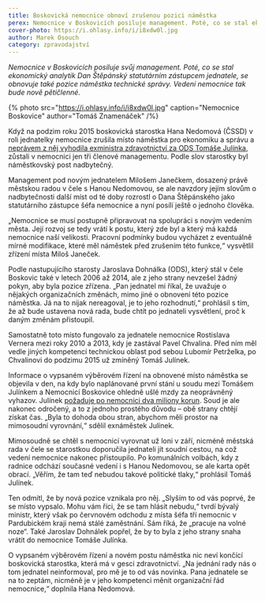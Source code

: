 ```yaml
---
title: Boskovická nemocnice obnoví zrušenou pozici náměstka
perex: Nemocnice v Boskovicích posiluje management. Poté, co se stal ekonomický analytik Dan Štěpánský statutárním zástupcem jednatele, se obnovuje také pozice náměstka technické správy. Vedení nemocnice tak bude pětičlenné.
cover-photo: https://i.ohlasy.info/i/i8xdw0l.jpg
author: Marek Osouch
category: zpravodajství
---
```


*Nemocnice v Boskovicích posiluje svůj management. Poté, co se stal ekonomický analytik Dan Štěpánský statutárním zástupcem jednatele, se obnovuje také pozice náměstka technické správy. Vedení nemocnice tak bude nově pětičlenné.*

{% photo src="https://i.ohlasy.info/i/i8xdw0l.jpg" caption="Nemocnice Boskovice" author="Tomáš Znamenáček" /%}

Když na podzim roku 2015 boskovická starostka Hana Nedomová (ČSSD) v roli jednatelky nemocnice zrušila místo náměstka pro ekonomiku a správu a [neprávem z něj vyhodila exministra zdravotnictví za ODS Tomáše Julínka](http://www.ohlasy.info/clanky/2017/08/julinek-vyhozen-nepravem.html), zůstali v nemocnici jen tři členové managementu. Podle slov starostky byl náměstkovský post nadbytečný.

Management pod novým jednatelem Milošem Janečkem, dosazený právě městskou radou v čele s Hanou Nedomovou, se ale navzdory jejím slovům o nadbytečnosti další míst od té doby rozrostl o Dana Štěpánského jako statutárního zástupce šéfa nemocnice a nyní posílí ještě o jednoho člověka. 

„Nemocnice se musí postupně připravovat na spolupráci s novým vedením města. Její rozvoj se tedy vrátí k postu, který zde byl a který má každá nemocnice naší velikosti. Pracovní podmínky budou vycházet z eventuálně mírné modifikace, které měl náměstek před zrušením této funkce,“ vysvětlil zřízení místa Miloš Janeček.

Podle nastupujícího starosty Jaroslava Dohnálka (ODS), který stál v čele Boskovic také v letech 2006 až 2014, ale z jeho strany nevzešel žádný pokyn, aby byla pozice zřízena. „Pan jednatel mi říkal, že uvažuje o nějakých organizačních změnách, mimo jiné o obnovení této pozice náměstka. Já na to nijak nereagoval, je to jeho rozhodnutí,“ prohlásil s tím, že až bude ustavena nová rada, bude chtít po jednateli vysvětlení, proč k daným změnám přistoupil.

Samostatně toto místo fungovalo za jednatele nemocnice Rostislava Vernera mezi roky 2010 a 2013, kdy je zastával Pavel Chvalina. Před ním měl vedle jiných kompetencí technickou oblast pod sebou Lubomír Petrželka, po Chvalinovi do podzimu 2015 už zmíněný Tomáš Julínek.

Informace o vypsaném výběrovém řízení na obnovené místo náměstka se objevila v den, na kdy bylo naplánované první stání u soudu mezi Tomášem Julínkem a Nemocnicí Boskovice ohledně ušlé mzdy za neoprávněný vyhazov. Julínek [požaduje po nemocnici dva miliony korun](http://www.ohlasy.info/clanky/2018/05/julinek-soud.html). Soud je ale nakonec odročený, a to z jednoho prostého důvodu – obě strany chtějí získat čas. „Byla to dohoda obou stran, abychom měli prostor na mimosoudní vyrovnání,“ sdělil exnáměstek Julínek.

Mimosoudně se chtěl s nemocnicí vyrovnat už loni v září, nicméně městská rada v čele se starostkou doporučila jednateli jít soudní cestou, na což vedení nemocnice nakonec přistoupilo. Po komunálních volbách, kdy z radnice odchází současné vedení i s Hanou Nedomovou, se ale karta opět obrací. „Věřím, že tam teď nebudou takové politické tlaky,“ prohlásil Tomáš Julínek.

Ten odmítl, že by nová pozice vznikala pro něj. „Slyším to od vás poprvé, že se místo vypsalo. Mohu vám říci, že se tam hlásit nebudu,“ tvrdí bývalý ministr, který však po červnovém odchodu z místa šéfa tří nemocnic v Pardubickém kraji nemá stálé zaměstnání. Sám říká, že „pracuje na volné noze“. Také Jaroslav Dohnálek popřel, že by to byla z jeho strany snaha vrátit do nemocnice Tomáše Julínka.

O vypsaném výběrovém řízení a novém postu náměstka nic neví končící boskovická starostka, která má v gesci zdravotnictví. „Na jednání rady nás o tom jednatel neinformoval, pro mě je to od vás novinka. Pana jednatele se na to zeptám, nicméně je v jeho kompetenci měnit organizační řád nemocnice,“ doplnila Hana Nedomová.
